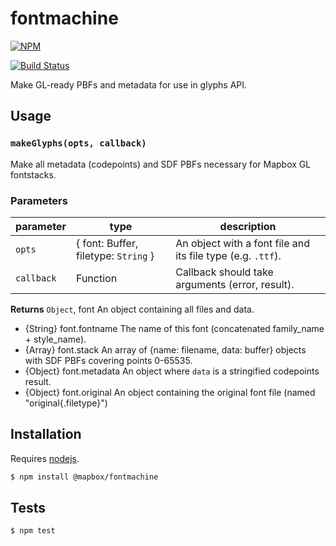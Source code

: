 # fontmachine

[![NPM](https://nodei.co/npm/@mapbox/fontmachine.png)](https://npmjs.org/package/@mapbox/fontmachine)

[![Build Status](https://travis-ci.org/mapbox/fontmachine.svg?branch=master)](https://travis-ci.org/mapbox/fontmachine)

Make GL-ready PBFs and metadata for use in glyphs API.

## Usage

### `makeGlyphs(opts, callback)`

Make all metadata (codepoints) and SDF PBFs
necessary for Mapbox GL fontstacks.

### Parameters

| parameter  | type                                                                      | description                                                 |
| ---------- | ------------------------------------------------------------------------- | ----------------------------------------------------------- |
| `opts`     | { font: Buffer, filetype: <code>String</code> } | An object with a font file and its file type (e.g. `.ttf`). |
| `callback` | Function                                                                  | Callback should take arguments (error, result).             |

**Returns** `Object`, font An object containing all files and data.
* {String} font.fontname The name of this font (concatenated family_name + style_name).
* {Array} font.stack An array of {name: filename, data: buffer} objects with SDF PBFs covering points 0-65535.
* {Object} font.metadata An object where `data` is a stringified codepoints result.
* {Object} font.original An object containing the original font file (named "original{.filetype}")

## Installation

Requires [nodejs](http://nodejs.org/).

```sh
$ npm install @mapbox/fontmachine
```

## Tests

```sh
$ npm test
```
